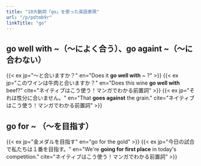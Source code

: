 ```yaml
---
title: "10大動詞「go」を使った英語表現"
url: "/p/pdtmb9r"
linkTitle: "go"
---
```


go well with ~（〜によく合う）、go againt ~（〜に合わない）
----

{{< ex jp="〜と合いますか？" en="Does it **go well with** ~ ?" >}}
{{< ex jp="このワインは牛肉と合いますか？" en="Does this wine **go well with** beef?" cite="ネイティブはこう使う！マンガでわかる前置詞" >}}
{{< ex jp="それは性分に合いません。" en="That **goes against** the grain." cite="ネイティブはこう使う！マンガでわかる前置詞" >}}


go for ~ （〜を目指す）
----

{{< ex jp="金メダルを目指す" en="go for the gold" >}}
{{< ex jp="今日の試合で私たちは１番を目指す。" en="We're **going for first place** in today's competition." cite="ネイティブはこう使う！マンガでわかる前置詞" >}}

